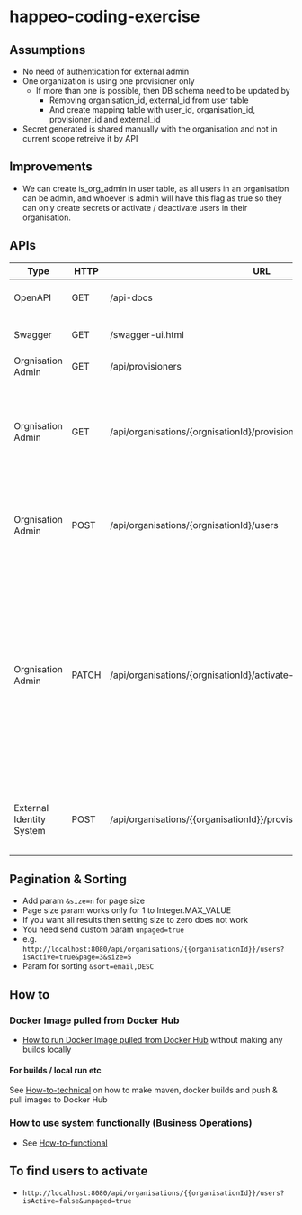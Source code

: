 # happeo-coding-exercise

## Assumptions
- No need of authentication for external admin
- One organization is using one provisioner only
    - If more than one is possible, then DB schema need to be updated by
       - Removing organisation_id, external_id from user table
       - And create mapping table with user_id, organisation_id, provisioner_id and external_id
- Secret generated is shared manually with the organisation and not in current scope retreive it by API

## Improvements
- We can create is_org_admin in user table, as all users in an organisation can be admin, and whoever is admin will have this flag as true so they can only create secrets or activate / deactivate users in their organisation.


## APIs

| Type                     | HTTP  | URL                                                                       | Description |
|--------------------------|-------|---------------------------------------------------------------------------|-------------|
| OpenAPI                  | GET   | /api-docs                                                                 | Spring generated API Documentation  |
| Swagger                  | GET   | /swagger-ui.html                                                          | Swagger generated API Documentation |
| Orgnisation Admin        | GET   | /api/provisioners                                                         | Get all existing Provisioners |
| Orgnisation Admin        | GET   | /api/organisations/{orgnisationId}/provisioners                           | Creates Organisation and Provisioner map and a secret for it. Creates Provisioner if not present. |
| Orgnisation Admin        | POST  | /api/organisations/{orgnisationId}/users                                  | Finds Users matching the params, see [Pagination & Sorting](#Pagination & Sorting) |
| Orgnisation Admin        | PATCH | /api/organisations/{orgnisationId}/activate-users                         | Activates inactive users belonging to organisation. If the user is already active, it does nothing, simply ignores those user IDs. If the user does not belong to organisation, it will not be activated, simply ignores those user IDs (No error thrown) |
| External Identity System | POST  | /api/organisations/{{organisationId}}/provisioner/{{provisionerId}}/users | For provisioning new user by External identity system (Provisioner) |

## Pagination & Sorting
- Add param `&size=n` for page size
- Page size param works only for 1 to Integer.MAX_VALUE
- If you want all results then setting size to zero does not work
- You need send custom param `unpaged=true`
- e.g. `http://localhost:8080/api/organisations/{{organisationId}}/users?isActive=true&page=3&size=5`
- Param for sorting `&sort=email,DESC`

## How to

### Docker Image pulled from Docker Hub
- [How to run Docker Image pulled from Docker Hub](./HOW-TO-TECHNICAL.md#run-docker-image-pulled-from-docker-hub) without making any builds locally

#### For builds / local run etc
See [How-to-technical](./HOW-TO-TECHNICAL.md) on how to make maven, docker builds and push & pull images to Docker Hub

### How to use system functionally (Business Operations)
  - See [How-to-functional](./HOW-TO-FUNCTIONAL.md)

## To find users to activate
- `http://localhost:8080/api/organisations/{{organisationId}}/users?isActive=false&unpaged=true`
